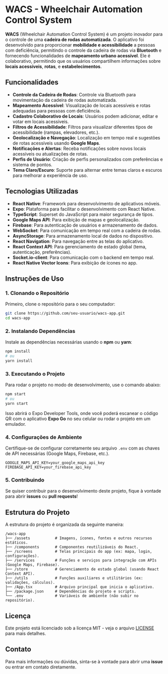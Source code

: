 
# WACS - Wheelchair Automation Control System

**WACS** (Wheelchair Automation Control System) é um projeto inovador para o controle de uma **cadeira de rodas automatizada**. O aplicativo foi desenvolvido para proporcionar **mobilidade e acessibilidade** a pessoas com deficiência, permitindo o controle da cadeira de rodas via **Bluetooth** e fornecendo funcionalidades de **mapeamento urbano acessível**. Ele é colaborativo, permitindo que os usuários compartilhem informações sobre **locais acessíveis**, **rotas**, e **estabelecimentos**.

## Funcionalidades

- **Controle da Cadeira de Rodas**: Controle via Bluetooth para movimentação da cadeira de rodas automatizada.
- **Mapeamento Acessível**: Visualização de locais acessíveis e rotas adequadas para pessoas com deficiência.
- **Cadastro Colaborativo de Locais**: Usuários podem adicionar, editar e votar em locais acessíveis.
- **Filtros de Acessibilidade**: Filtros para visualizar diferentes tipos de acessibilidade (rampas, elevadores, etc.).
- **Geolocalização e Navegação**: Localização em tempo real e sugestões de rotas acessíveis usando **Google Maps**.
- **Notificações e Alertas**: Receba notificações sobre novos locais acessíveis ou atualizações de rotas.
- **Perfis de Usuário**: Criação de perfis personalizados com preferências e sistema de pontos.
- **Tema Claro/Escuro**: Suporte para alternar entre temas claros e escuros para melhorar a experiência de uso.

## Tecnologias Utilizadas

- **React Native**: Framework para desenvolvimento de aplicativos móveis.
- **Expo**: Plataforma para facilitar o desenvolvimento com React Native.
- **TypeScript**: Superset do JavaScript para maior segurança de tipos.
- **Google Maps API**: Para exibição de mapas e geolocalização.
- **Firebase**: Para autenticação de usuários e armazenamento de dados.
- **WebSocket**: Para comunicação em tempo real com a cadeira de rodas.
- **AsyncStorage**: Para armazenamento local de dados no dispositivo.
- **React Navigation**: Para navegação entre as telas do aplicativo.
- **React Context API**: Para gerenciamento de estado global (tema, autenticação, preferências).
- **Socket.io-client**: Para comunicação com o backend em tempo real.
- **React Native Vector Icons**: Para exibição de ícones no app.

## Instruções de Uso

### 1. Clonando o Repositório

Primeiro, clone o repositório para o seu computador:

```bash
git clone https://github.com/seu-usuario/wacs-app.git
cd wacs-app
```

### 2. Instalando Dependências

Instale as dependências necessárias usando o **npm** ou **yarn**:

```bash
npm install
# ou
yarn install
```

### 3. Executando o Projeto

Para rodar o projeto no modo de desenvolvimento, use o comando abaixo:

```bash
npm start
# ou
yarn start
```

Isso abrirá o Expo Developer Tools, onde você poderá escanear o código QR com o aplicativo **Expo Go** no seu celular ou rodar o projeto em um emulador.

### 4. Configurações de Ambiente

Certifique-se de configurar corretamente seu arquivo `.env` com as chaves de API necessárias (Google Maps, Firebase, etc.).

```env
GOOGLE_MAPS_API_KEY=your_google_maps_api_key
FIREBASE_API_KEY=your_firebase_api_key
```

### 5. Contribuindo

Se quiser contribuir para o desenvolvimento deste projeto, fique à vontade para abrir **issues** ou **pull requests**!

## Estrutura do Projeto

A estrutura do projeto é organizada da seguinte maneira:

```
/wacs-app
├── /assets           # Imagens, ícones, fontes e outros recursos estáticos.
├── /components       # Componentes reutilizáveis do React.
├── /screens          # Telas principais do app (ex: mapa, login, configurações).
├── /services         # Funções e serviços para integração com APIs (Google Maps, Firebase).
├── /store            # Gerenciamento de estado global (usando React Context API).
├── /utils            # Funções auxiliares e utilitários (ex: validações, cálculos).
├── /App.tsx          # Arquivo principal que inicia o aplicativo.
├── /package.json     # Dependências do projeto e scripts.
└── .env              # Variáveis de ambiente (não subir no repositório).
```

## Licença

Este projeto está licenciado sob a licença MIT - veja o arquivo [LICENSE](LICENSE) para mais detalhes.

## Contato

Para mais informações ou dúvidas, sinta-se à vontade para abrir uma **issue** ou entrar em contato diretamente.
